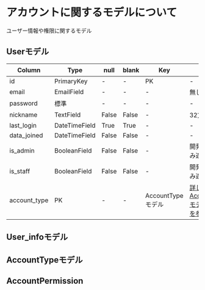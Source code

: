 # アカウントに関するモデルについて

ユーザー情報や権限に関するモデル

## Userモデル

|  Column  |  Type  | null | blank | Key | 備考 |
|   ----   |  ----  | ---- |  ---  | --- | ---- |
| id | PrimaryKey | - | - | PK | - |
| email | EmailField | - | - | - | 無し|
| password | 標準 | - | - | - | - |
| nickname | TextField | False | False | - | 32文字まで |
| last_login | DateTimeField | True | True | - | - |
| data_joined | DateTimeField | False | False | - | - |
| is_admin | BooleanField | False | False | - | 開発環境にのみ適用 |
| is_staff | BooleanField | False | False | - | 開発環境にのみ適用 |
| account_type | PK | - | - | AccountTypeモデル | [詳しくはAccountTypeモデルの説明を参照](##AccountTypeモデル)

## User_infoモデル

## AccountTypeモデル

## AccountPermission